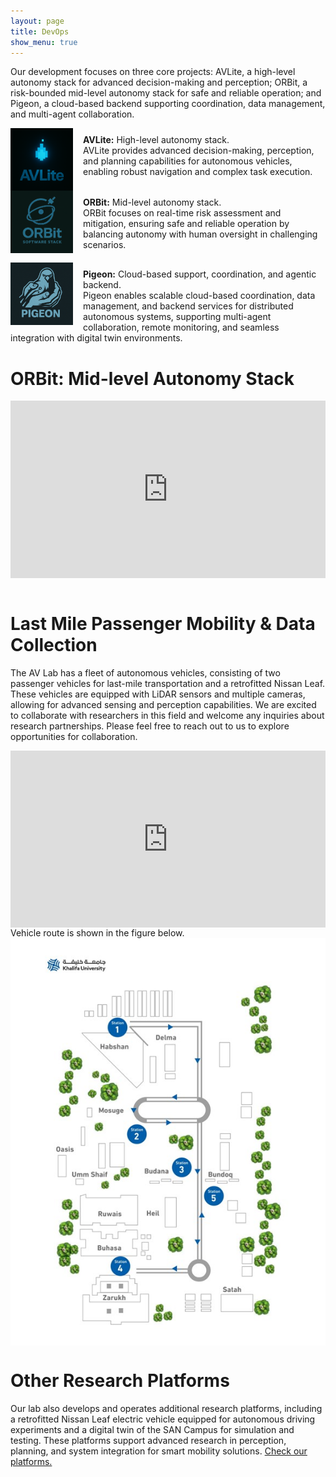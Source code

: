 ```yaml
---
layout: page
title: DevOps
show_menu: true
---
```


Our development focuses on three core projects: AVLite, a high-level autonomy stack for advanced decision-making and perception; ORBit, a risk-bounded mid-level autonomy stack for safe and reliable operation; and Pigeon, a cloud-based backend supporting coordination, data management, and multi-agent collaboration. 

<div style="text-align: left; width: 100%;">
  <div style="text-align: left; clear: both; margin-bottom: 20px;">
    <img src="/assets/img/avlite.png" alt="AVlite" width="100px" style="float: left; margin-right: 16px;">
    <div style="padding-top: 10px;">
      <strong>AVLite:</strong> High-level autonomy stack.<br>
      AVLite provides advanced decision-making, perception, and planning capabilities for autonomous vehicles, enabling robust navigation and complex task execution.
    </div>
  </div>
  <div style="text-align: left; clear: both; margin-bottom: 20px;">
    <img src="/assets/img/orbit.png" alt="ORBit" width="100px" style="float: left; margin-right: 16px;">
    <div style="padding-top: 10px;">
      <strong>ORBit:</strong> Mid-level autonomy stack.<br>
      ORBit focuses on real-time risk assessment and mitigation, ensuring safe and reliable operation by balancing autonomy with human oversight in challenging scenarios.
    </div>
  </div>
  
  <div style="text-align: left; clear: both; margin-bottom: 20px;">
    <img src="/assets/img/pigeon.png" alt="Pigeon" width="100px" style="float: left; margin-right: 16px;">
    <div style="padding-top: 10px;">
      <strong>Pigeon:</strong> Cloud-based support, coordination, and agentic backend.<br>
      Pigeon enables scalable cloud-based coordination, data management, and backend services for distributed autonomous systems, supporting multi-agent collaboration, remote monitoring, and seamless integration with digital twin environments.
    </div>
  </div>
</div>

# ORBit: Mid-level Autonomy Stack 

<div class='video-container'>
<iframe src="https://www.youtube.com/embed/ZYhhkAWVly0?si=Qc0yhZ27rooE7_SE&autoplay=1&modestbranding=1" title="YouTube video player" frameborder="0" allow="accelerometer; autoplay; clipboard-write; encrypted-media; gyroscope; picture-in-picture; web-share" referrerpolicy="strict-origin-when-cross-origin" allowfullscreen></iframe>
</div>
<br>

# Last Mile Passenger Mobility & Data Collection
The AV Lab has a fleet of autonomous vehicles, consisting of two passenger vehicles for last-mile transportation and a retrofitted Nissan Leaf. These vehicles are equipped with LiDAR sensors and multiple cameras, allowing for advanced sensing and perception capabilities. We are excited to collaborate with researchers in this field and welcome any inquiries about research partnerships. Please feel free to reach out to us to explore opportunities for collaboration.

<div class='video-container'>
<iframe src="https://www.youtube.com/embed/k4qmW9vgAio?controls=0" title="YouTube video player" frameborder="0" allow="accelerometer; autoplay; clipboard-write; encrypted-media; gyroscope; picture-in-picture" allowfullscreen></iframe>
</div>
Vehicle route is shown in the figure below.
<img src="/assets/img/san-route.jpg" /> 


# Other Research Platforms
Our lab also develops and operates additional research platforms, including a retrofitted Nissan Leaf electric vehicle equipped for autonomous driving experiments and a digital twin of the SAN Campus for simulation and testing. These platforms support advanced research in perception, planning, and system integration for smart mobility solutions.
[Check our platforms.](/2-research/other-platforms)

<style>
.video-container {
    position: relative;
    padding-bottom: 56.25%; /* Adjust this value to match video's aspect ratio */
    height: 0;
    overflow: hidden;
}
.video-container iframe {
    position: absolute;
    top: 0;
    left: 0;
    width: 100%;
    height: 100%;
}
img {
    display: block;
    margin: 0 auto;
}
</style>

